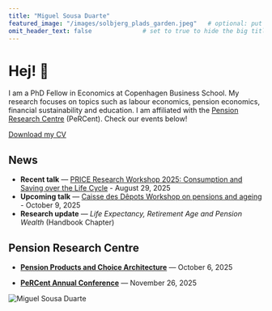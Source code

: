 ```yaml
---
title: "Miguel Sousa Duarte"
featured_image: "/images/solbjerg_plads_garden.jpeg"   # optional: put a file at static/images/hero.jpg
omit_header_text: false              # set to true to hide the big title over the hero
---
```




<div class="cf pv3">
  <!-- Left column: intro text -->
  <div class="fl w-60-l w-100 pr4-l">

# Hej! 👋

I am a PhD Fellow in Economics at Copenhagen Business School. My research focuses on topics such as labour economics, pension economics, financial sustainability and education. I am affiliated with the [Pension Research Centre](https://www.cbs.dk/en/research/departments-and-centres/department-of-finance/pension-research-centre-percent) (PeRCent). Check our events below!

[Download my CV](/cv/Miguel-Sousa-Duarte-CV.pdf)


## News
- **Recent talk** — [PRICE Research Workshop 2025: Consumption and Saving over the Life Cycle](https://www.tilmeld.dk/cslc2025/program) - August 29, 2025
- **Upcoming talk** — [Caisse des Dêpots Workshop on pensions and ageing](https://politiques-sociales.caissedesdepots.fr/sites/default/files/Appel_communications_ColloqueRV_GB_02-2025.pdf) - October 9, 2025
- **Research update** — *Life Expectancy, Retirement Age and Pension Wealth* (Handbook Chapter)




## Pension Research Centre
- [**Pension Products and Choice Architecture**](https://www.tilmeld.dk/ppca2025/conference)  — October 6, 2025
- [**PeRCent Annual Conference**](https://www.tilmeld.dk/percentannualconference2025/conference)  — November 26, 2025

  </div>

  <!-- Right column: your photo -->
  <div class="fl w-40-l w-100 tc">
    <img src="/images/miguel_front_page.jpg" alt="Miguel Sousa Duarte" class="br3 shadow-5 center">
  </div>
</div>